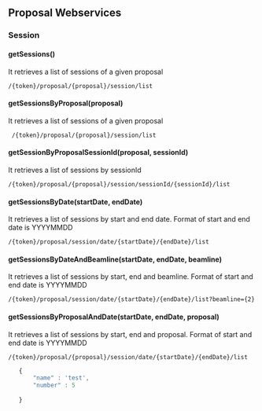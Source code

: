## Proposal Webservices

### Session

#### getSessions()
It retrieves a list of sessions of a given proposal 
```
/{token}/proposal/{proposal}/session/list
```

#### getSessionsByProposal(proposal)
It retrieves a list of sessions of a given proposal 
```
 /{token}/proposal/{proposal}/session/list
``` 

#### getSessionByProposalSessionId(proposal, sessionId)
It retrieves a list of sessions by sessionId
``` 
/{token}/proposal/{proposal}/session/sessionId/{sessionId}/list
```

#### getSessionsByDate(startDate, endDate)
It retrieves a list of sessions by start and end date. 
Format of start and end date is YYYYMMDD
```
/{token}/proposal/session/date/{startDate}/{endDate}/list
```


#### getSessionsByDateAndBeamline(startDate, endDate, beamline)
It retrieves a list of sessions by start, end and beamline.
Format of start and end date is YYYYMMDD
```
/{token}/proposal/session/date/{startDate}/{endDate}/list?beamline={2}
```


#### getSessionsByProposalAndDate(startDate, endDate, proposal)
It retrieves a list of sessions by start, end and proposal. 
Format of start and end date is YYYYMMDD
```
/{token}/proposal/{proposal}/session/date/{startDate}/{endDate}/list
```

```js
   {
       "name" : 'test', 
       "number" : 5
       
   }
```

 